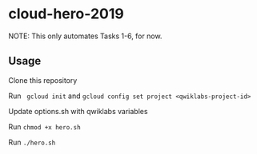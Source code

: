 # cloud-hero-2019

NOTE: This only automates Tasks 1-6, for now.

## Usage

Clone this repository

Run 
``` gcloud init``` and ```gcloud config set project <qwiklabs-project-id>```

Update options.sh with qwiklabs variables

Run 
```chmod +x hero.sh```

Run 
```./hero.sh```
